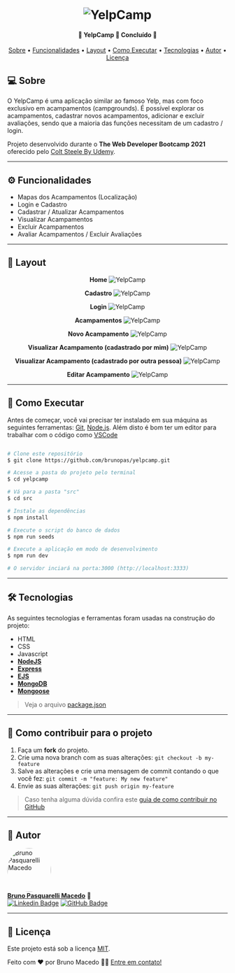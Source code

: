 <h1 align="center">
    <img alt="YelpCamp" title="#YelpCamp" src="./docs/screenshots/campground.home.png" />
</h1>

<h4 align="center"> 
	🚧  YelpCamp 🚀 Concluído 🚧
</h4>

<p align="center">
 <a href="#-sobre">Sobre</a> •
 <a href="#-funcionalidades">Funcionalidades</a> •
 <a href="#-layout">Layout</a> • 
 <a href="#-como-executar">Como Executar</a> • 
 <a href="#-tecnologias">Tecnologias</a> • 
 <a href="#-autor">Autor</a> • 
 <a href="#user-content--licença">Licença</a>
</p>


## 💻 Sobre
O YelpCamp é uma aplicação similar ao famoso Yelp, mas com foco exclusivo em acampamentos (campgrounds). É possível explorar os acampamentos, cadastrar novos acampamentos, adicionar e excluir avaliações, sendo que a maioria das funções necessitam de um cadastro / login.

Projeto desenvolvido durante o **The Web Developer Bootcamp 2021** oferecido pelo [Colt Steele By Udemy](https://www.udemy.com/course/the-web-developer-bootcamp/).

---

## ⚙️ Funcionalidades

- Mapas dos Acampamentos (Localização)
- Login e Cadastro
- Cadastrar / Atualizar Acampamentos
- Visualizar Acampamentos
- Excluir Acampamentos
- Avaliar Acampamentos / Excluir Avaliações

---

## 🎨 Layout

<p align="center"><b>Home</b></>
<img alt="YelpCamp" title="#YelpCamp" src="./docs/screenshots/campground.home.png" />
<p align="center"><b>Cadastro</b></>
<img alt="YelpCamp" title="#YelpCamp" src="./docs/screenshots/user.register.png" />
<p align="center"><b>Login</b></>
<img alt="YelpCamp" title="#YelpCamp" src="./docs/screenshots/user.login.png" />
<p align="center"><b>Acampamentos</b></>
<img alt="YelpCamp" title="#YelpCamp" src="./docs/screenshots/campground.index.png" />
<p align="center"><b>Novo Acampamento</b></>
<img alt="YelpCamp" title="#YelpCamp" src="./docs/screenshots/campground.new.png" />
<p align="center"><b>Visualizar Acampamento (cadastrado por mim)</b></>
<img alt="YelpCamp" title="#YelpCamp" src="./docs/screenshots/campground.show-1.png" />
<p align="center"><b>Visualizar Acampamento (cadastrado por outra pessoa)</b></>
<img alt="YelpCamp" title="#YelpCamp" src="./docs/screenshots/campground.show-2.png" />
<p align="center"><b>Editar Acampamento</b></>
<img alt="YelpCamp" title="#YelpCamp" src="./docs/screenshots/campground.edit.png" />

---

## 🚀 Como Executar

Antes de começar, você vai precisar ter instalado em sua máquina as seguintes ferramentas:
[Git](https://git-scm.com), [Node.js](https://nodejs.org/en/). 
Além disto é bom ter um editor para trabalhar com o código como [VSCode](https://code.visualstudio.com/)

```bash

# Clone este repositório
$ git clone https://github.com/brunopas/yelpcamp.git

# Acesse a pasta do projeto pelo terminal
$ cd yelpcamp

# Vá para a pasta "src"
$ cd src

# Instale as dependências
$ npm install

# Execute o script do banco de dados
$ npm run seeds

# Execute a aplicação em modo de desenvolvimento
$ npm run dev

# O servidor inciará na porta:3000 (http://localhost:3333)

```

---

## 🛠 Tecnologias

As seguintes tecnologias e ferramentas foram usadas na construção do projeto:

- HTML
- CSS
- Javascript
- **[NodeJS](https://nodejs.org/en/)**
- **[Express](https://expressjs.com/)**
- **[EJS](https://ejs.co/)**
- **[MongoDB](https://www.mongodb.com/)**
- **[Mongoose](https://mongoosejs.com/)**

> Veja o arquivo [package.json](https://github.com/brunopas/jobscalc/blob/main/package.json)

---

## 💪 Como contribuir para o projeto

1. Faça um **fork** do projeto.
2. Crie uma nova branch com as suas alterações: `git checkout -b my-feature`
3. Salve as alterações e crie uma mensagem de commit contando o que você fez: `git commit -m "feature: My new feature"`
4. Envie as suas alterações: `git push origin my-feature`
> Caso tenha alguma dúvida confira este [guia de como contribuir no GitHub](./CONTRIBUTING.md)

---

## 🦸 Autor

<a href="https://www.linkedin.com/in/brunopasmacedo/"><img style="border-radius: 50%;" src="https://avatars.githubusercontent.com/u/82418515?v=4" width="100px;" alt="Bruno Pasquarelli Macedo"/></a>
<br />
<a href="https://www.linkedin.com/in/brunopasmacedo/" title="Bruno Pasquarelli Macedo"><b>Bruno Pasquarelli Macedo</b></a> 🚀<br />
[![Linkedin Badge](https://img.shields.io/badge/-LinkedIn-blue?style=flat-square&logo=Linkedin&logoColor=white&link=https://www.linkedin.com/in/tgmarinho/)](https://www.linkedin.com/in/brunopasmacedo/) 
[![GitHub Badge](https://img.shields.io/badge/-GitHub-black?style=flat-square&logo=GitHub&logoColor=white&link=https://github.com/brunopas)](https://github.com/brunopas)

---

## 📝 Licença

Este projeto está sob a licença [MIT](./LICENSE).

Feito com ❤️ por Bruno Macedo 👋🏽 [Entre em contato!](https://www.linkedin.com/in/brunopasmacedo/)
